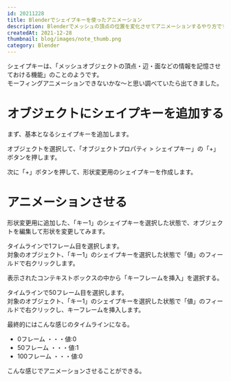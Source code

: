 ```yaml
---
id: 20211228
title: Blenderでシェイプキーを使ったアニメーション
description: Blenderでメッシュの頂点の位置を変化させてアニメーションするやり方です。
createdAt: 2021-12-28
thumbnail: blog/images/note_thumb.png
category: Blender
---
```


シェイプキーは、「メッシュオブジェクトの頂点・辺・面などの情報を記憶させておける機能」のことのようです。  
モーフィングアニメーションできないかな〜と思い調べていたら出てきました。  


# オブジェクトにシェイプキーを追加する
まず、基本となるシェイプキーを追加します。

オブジェクトを選択して、「オブジェクトプロパティ > シェイプキー」の「+」ボタンを押します。  
<dynamic-image path="blog/images/20211228/01.png" alt="シェイプキーを追加" ></dynamic-image>

次に「+」ボタンを押して、形状変更用のシェイプキーを作成します。  
<dynamic-image path="blog/images/20211228/02.png" alt="シェイプキーを追加" ></dynamic-image>

# アニメーションさせる

形状変更用に追加した、「キー1」のシェイプキーを選択した状態で、オブジェクトを編集して形状を変更してみます。  
<dynamic-image path="blog/images/20211228/03.png" alt="アニメーションさせる" ></dynamic-image>

タイムラインで1フレーム目を選択します。  
対象のオブジェクト、「キー1」のシェイプキーを選択した状態で「値」のフィールドで右クリックします。
<dynamic-image path="blog/images/20211228/04.png" alt="アニメーションさせる" ></dynamic-image>

表示されたコンテキストボックスの中から「キーフレームを挿入」を選択する。  
<dynamic-image path="blog/images/20211228/05.png" alt="アニメーションさせる" ></dynamic-image>

タイムラインで50フレーム目を選択します。  
対象のオブジェクト、「キー1」のシェイプキーを選択した状態で「値」のフィールドで右クリックし、キーフレームを挿入します。
<dynamic-image path="blog/images/20211228/06.png" alt="アニメーションさせる" ></dynamic-image>

最終的にはこんな感じのタイムラインになる。
- 0フレーム ・・・値:0
- 50フレーム ・・・値:1
- 100フレーム ・・・値:0
<dynamic-image path="blog/images/20211228/07.png" alt="アニメーションさせる" ></dynamic-image>

こんな感じでアニメーションさせることができる。
<dynamic-image path="blog/images/20211228/08.gif" alt="アニメーションさせる" ></dynamic-image>




